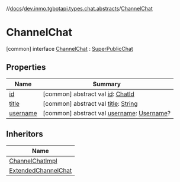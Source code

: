 //[docs](../../../index.md)/[dev.inmo.tgbotapi.types.chat.abstracts](../index.md)/[ChannelChat](index.md)



# ChannelChat  
 [common] interface [ChannelChat](index.md) : [SuperPublicChat](../-super-public-chat/index.md)   


## Properties  
  
|  Name |  Summary | 
|---|---|
| <a name="dev.inmo.tgbotapi.types.chat.abstracts/ChannelChat/id/#/PointingToDeclaration/"></a>[id](index.md#%5Bdev.inmo.tgbotapi.types.chat.abstracts%2FChannelChat%2Fid%2F%23%2FPointingToDeclaration%2F%5D%2FProperties%2F625018081)| <a name="dev.inmo.tgbotapi.types.chat.abstracts/ChannelChat/id/#/PointingToDeclaration/"></a> [common] abstract val [id](index.md#%5Bdev.inmo.tgbotapi.types.chat.abstracts%2FChannelChat%2Fid%2F%23%2FPointingToDeclaration%2F%5D%2FProperties%2F625018081): [ChatId](../../dev.inmo.tgbotapi.types/-chat-id/index.md)   <br>|
| <a name="dev.inmo.tgbotapi.types.chat.abstracts/ChannelChat/title/#/PointingToDeclaration/"></a>[title](index.md#%5Bdev.inmo.tgbotapi.types.chat.abstracts%2FChannelChat%2Ftitle%2F%23%2FPointingToDeclaration%2F%5D%2FProperties%2F625018081)| <a name="dev.inmo.tgbotapi.types.chat.abstracts/ChannelChat/title/#/PointingToDeclaration/"></a> [common] abstract val [title](index.md#%5Bdev.inmo.tgbotapi.types.chat.abstracts%2FChannelChat%2Ftitle%2F%23%2FPointingToDeclaration%2F%5D%2FProperties%2F625018081): [String](https://kotlinlang.org/api/latest/jvm/stdlib/kotlin/-string/index.html)   <br>|
| <a name="dev.inmo.tgbotapi.types.chat.abstracts/ChannelChat/username/#/PointingToDeclaration/"></a>[username](index.md#%5Bdev.inmo.tgbotapi.types.chat.abstracts%2FChannelChat%2Fusername%2F%23%2FPointingToDeclaration%2F%5D%2FProperties%2F625018081)| <a name="dev.inmo.tgbotapi.types.chat.abstracts/ChannelChat/username/#/PointingToDeclaration/"></a> [common] abstract val [username](index.md#%5Bdev.inmo.tgbotapi.types.chat.abstracts%2FChannelChat%2Fusername%2F%23%2FPointingToDeclaration%2F%5D%2FProperties%2F625018081): [Username](../../dev.inmo.tgbotapi.types/-username/index.md)?   <br>|


## Inheritors  
  
|  Name | 
|---|
| <a name="dev.inmo.tgbotapi.types.chat/ChannelChatImpl///PointingToDeclaration/"></a>[ChannelChatImpl](../../dev.inmo.tgbotapi.types.chat/-channel-chat-impl/index.md)|
| <a name="dev.inmo.tgbotapi.types.chat.abstracts.extended/ExtendedChannelChat///PointingToDeclaration/"></a>[ExtendedChannelChat](../../dev.inmo.tgbotapi.types.chat.abstracts.extended/-extended-channel-chat/index.md)|

